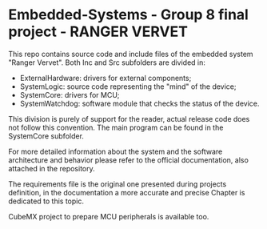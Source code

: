 # Embedded-Systems - Group 8 final project - RANGER VERVET
This repo contains source code and include files of the embedded system "Ranger Vervet". Both Inc and Src subfolders are divided in:
- ExternalHardware: drivers for external components;
- SystemLogic: source code representing the "mind" of the device;
- SystemCore: drivers for MCU;
- SystemWatchdog: software module that checks the status of the device.

This division is purely of support for the reader, actual release code does not follow this convention. The main program can be found in the SystemCore subfolder. 

For more detailed information about the system and the software architecture and behavior please refer to the official documentation, also attached in the repository.

The requirements file is the original one presented during projects definition, in the documentation a more accurate and precise Chapter is dedicated to this topic.

CubeMX project to prepare MCU peripherals is available too.
